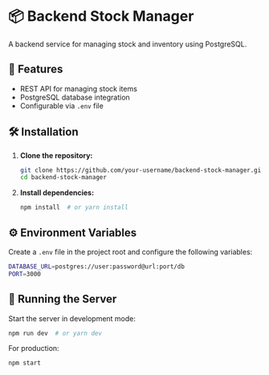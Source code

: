 ﻿# 📦 Backend Stock Manager

A backend service for managing stock and inventory using PostgreSQL.

## 🚀 Features

- REST API for managing stock items
- PostgreSQL database integration
- Configurable via `.env` file

## 🛠️ Installation

1. **Clone the repository:**

   ```sh
   git clone https://github.com/your-username/backend-stock-manager.git
   cd backend-stock-manager
   ```

2. **Install dependencies:**

   ```sh
   npm install  # or yarn install
   ```

## ⚙️ Environment Variables

Create a `.env` file in the project root and configure the following variables:

```sh
DATABASE_URL=postgres://user:password@url:port/db
PORT=3000
```

## 🚦 Running the Server

Start the server in development mode:

```sh
npm run dev  # or yarn dev
```

For production:

```sh
npm start
```
